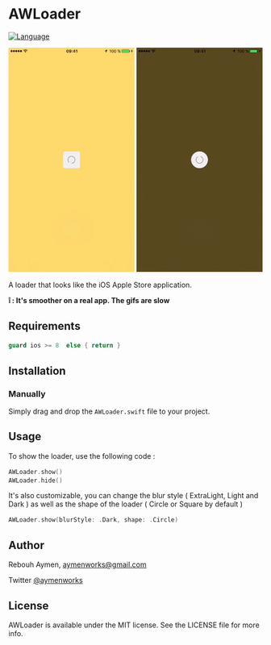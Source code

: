 # AWLoader

[![Language](https://img.shields.io/badge/language-swift-orange.svg)](#)

<img src="loaderFixedSquare.gif" width="250"/>
<img src="loaderCircle.gif" width="250"/>

A loader that looks like the iOS Apple Store application.

**❕ : It's smoother on a real app. The gifs are slow**

## Requirements

```swift
guard ios >= 8  else { return }
```

## Installation

### Manually

Simply drag and drop the `AWLoader.swift` file to your project.

## Usage

To show the loader, use the following code :

```swift
AWLoader.show()
AWLoader.hide()
```

It's also customizable, you can change the blur style ( ExtraLight, Light and Dark ) as well as the shape of the loader ( Circle or Square by default )

```swift
AWLoader.show(blurStyle: .Dark, shape: .Circle)
```

## Author

Rebouh Aymen, aymenworks@gmail.com

Twitter [@aymenworks](https://twitter.com/aymenworks)

## License

AWLoader is available under the MIT license. See the LICENSE file for more info.
